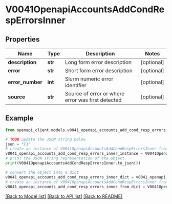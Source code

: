 # V0041OpenapiAccountsAddCondRespErrorsInner


## Properties

Name | Type | Description | Notes
------------ | ------------- | ------------- | -------------
**description** | **str** | Long form error description | [optional] 
**error** | **str** | Short form error description | [optional] 
**error_number** | **int** | Slurm numeric error identifier | [optional] 
**source** | **str** | Source of error or where error was first detected | [optional] 

## Example

```python
from openapi_client.models.v0041_openapi_accounts_add_cond_resp_errors_inner import V0041OpenapiAccountsAddCondRespErrorsInner

# TODO update the JSON string below
json = "{}"
# create an instance of V0041OpenapiAccountsAddCondRespErrorsInner from a JSON string
v0041_openapi_accounts_add_cond_resp_errors_inner_instance = V0041OpenapiAccountsAddCondRespErrorsInner.from_json(json)
# print the JSON string representation of the object
print(V0041OpenapiAccountsAddCondRespErrorsInner.to_json())

# convert the object into a dict
v0041_openapi_accounts_add_cond_resp_errors_inner_dict = v0041_openapi_accounts_add_cond_resp_errors_inner_instance.to_dict()
# create an instance of V0041OpenapiAccountsAddCondRespErrorsInner from a dict
v0041_openapi_accounts_add_cond_resp_errors_inner_from_dict = V0041OpenapiAccountsAddCondRespErrorsInner.from_dict(v0041_openapi_accounts_add_cond_resp_errors_inner_dict)
```
[[Back to Model list]](../README.md#documentation-for-models) [[Back to API list]](../README.md#documentation-for-api-endpoints) [[Back to README]](../README.md)


